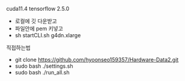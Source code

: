 cuda11.4
tensorflow 2.5.0

- 로컬에 깃 다운받고
- 파일안에 pem 키넣고
- sh startCLI.sh g4dn.xlarge


직접하는법

- git clone https://github.com/hyoonseo159357/Hardware-Data2.git
- sudo bash ./settings.sh
- sudo bash ./run_all.sh

